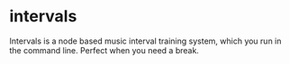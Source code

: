 # intervals

Intervals is a node based music interval training system, which you run in the command line. Perfect when you need a break. 

